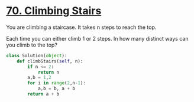 # [70. Climbing Stairs](https://leetcode.com/problems/climbing-stairs/description)

You are climbing a staircase. It takes n steps to reach the top.

Each time you can either climb 1 or 2 steps. In how many distinct ways can you climb to the top?

```py
class Solution(object):
    def climbStairs(self, n):
        if n <= 2:
            return n
        a,b = 1,2
        for i in range(2,n-1):
            a,b = b, a + b
        return a + b
```
